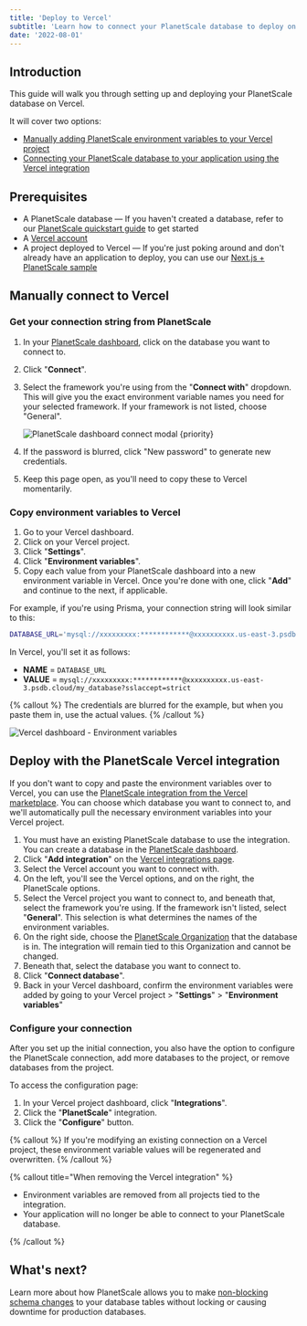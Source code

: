 ```yaml
---
title: 'Deploy to Vercel'
subtitle: 'Learn how to connect your PlanetScale database to deploy on Vercel'
date: '2022-08-01'
---
```


## Introduction

This guide will walk you through setting up and deploying your PlanetScale database on Vercel.

It will cover two options:

- [Manually adding PlanetScale environment variables to your Vercel project](#manually-connect-to-vercel)
- [Connecting your PlanetScale database to your application using the Vercel integration](#deploy-with-the-planetscale-vercel-integration)

## Prerequisites

- A PlanetScale database &mdash; If you haven't created a database, refer to our [PlanetScale quickstart guide](/docs/tutorials/planetscale-quick-start-guide) to get started
- A [Vercel account](https://vercel.com/)
- A project deployed to Vercel &mdash; If you're just poking around and don't already have an application to deploy, you can use our [Next.js + PlanetScale sample](/docs/tutorials/connect-nextjs-app)

## Manually connect to Vercel

### Get your connection string from PlanetScale

1. In your [PlanetScale dashboard](https://app.planetscale.com), click on the database you want to connect to.
2. Click "**Connect**".
3. Select the framework you're using from the "**Connect with**" dropdown. This will give you the exact environment variable names you need for your selected framework. If your framework is not listed, choose "General".

   ![PlanetScale dashboard connect modal {priority}](/assets/docs/tutorials/deploy-to-vercel/prisma-2.png)

4. If the password is blurred, click "New password" to generate new credentials.
5. Keep this page open, as you'll need to copy these to Vercel momentarily.

### Copy environment variables to Vercel

1. Go to your Vercel dashboard.
2. Click on your Vercel project.
3. Click "**Settings**".
4. Click "**Environment variables**".
5. Copy each value from your PlanetScale dashboard into a new environment variable in Vercel. Once you're done with one, click "**Add**" and continue to the next, if applicable.

For example, if you're using Prisma, your connection string will look similar to this:

```bash
DATABASE_URL='mysql://xxxxxxxxx:************@xxxxxxxxxx.us-east-3.psdb.cloud/my_database?sslaccept=strict'
```

In Vercel, you'll set it as follows:

- **NAME** = `DATABASE_URL`
- **VALUE** = `mysql://xxxxxxxxx:************@xxxxxxxxxx.us-east-3.psdb.cloud/my_database?sslaccept=strict`

{% callout %}
The credentials are blurred for the example, but when you paste them in, use the actual values.
{% /callout %}

![Vercel dashboard - Environment variables](/assets/docs/tutorials/deploy-to-vercel/environment-variables.png)

## Deploy with the PlanetScale Vercel integration

If you don't want to copy and paste the environment variables over to Vercel, you can use the [PlanetScale integration from the Vercel marketplace](https://vercel.com/integrations/planetscale). You can choose which database you want to connect to, and we'll automatically pull the necessary environment variables into your Vercel project.

1. You must have an existing PlanetScale database to use the integration. You can create a database in the [PlanetScale dashboard](https://app.planetscale.com).
2. Click "**Add integration**" on the [Vercel integrations page](https://vercel.com/integrations/planetscale).
3. Select the Vercel account you want to connect with.
4. On the left, you'll see the Vercel options, and on the right, the PlanetScale options.
5. Select the Vercel project you want to connect to, and beneath that, select the framework you're using. If the framework isn't listed, select "**General**". This selection is what determines the names of the environment variables.
6. On the right side, choose the [PlanetScale Organization](/docs/concepts/access-control) that the database is in. The integration will remain tied to this Organization and cannot be changed.
7. Beneath that, select the database you want to connect to.
8. Click "**Connect database**".
9. Back in your Vercel dashboard, confirm the environment variables were added by going to your Vercel project > "**Settings**" > "**Environment variables**"

### Configure your connection

After you set up the initial connection, you also have the option to configure the PlanetScale connection, add more databases to the project, or remove databases from the project.

To access the configuration page:

1. In your Vercel project dashboard, click "**Integrations**".
2. Click the "**PlanetScale**" integration.
3. Click the "**Configure**" button.

{% callout %}
If you're modifying an existing connection on a Vercel project, these environment variable values will be regenerated and overwritten.
{% /callout %}

{% callout title="When removing the Vercel integration" %}

- Environment variables are removed from all projects tied to the integration.
- Your application will no longer be able to connect to your PlanetScale database.

{% /callout %}

## What's next?

Learn more about how PlanetScale allows you to make [non-blocking schema changes](/docs/concepts/nonblocking-schema-changes) to your database tables without locking or causing downtime for production databases.
